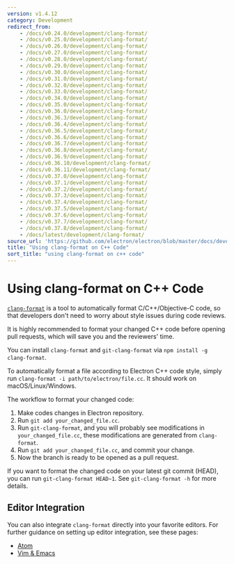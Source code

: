 ```yaml
---
version: v1.4.12
category: Development
redirect_from:
    - /docs/v0.24.0/development/clang-format/
    - /docs/v0.25.0/development/clang-format/
    - /docs/v0.26.0/development/clang-format/
    - /docs/v0.27.0/development/clang-format/
    - /docs/v0.28.0/development/clang-format/
    - /docs/v0.29.0/development/clang-format/
    - /docs/v0.30.0/development/clang-format/
    - /docs/v0.31.0/development/clang-format/
    - /docs/v0.32.0/development/clang-format/
    - /docs/v0.33.0/development/clang-format/
    - /docs/v0.34.0/development/clang-format/
    - /docs/v0.35.0/development/clang-format/
    - /docs/v0.36.0/development/clang-format/
    - /docs/v0.36.3/development/clang-format/
    - /docs/v0.36.4/development/clang-format/
    - /docs/v0.36.5/development/clang-format/
    - /docs/v0.36.6/development/clang-format/
    - /docs/v0.36.7/development/clang-format/
    - /docs/v0.36.8/development/clang-format/
    - /docs/v0.36.9/development/clang-format/
    - /docs/v0.36.10/development/clang-format/
    - /docs/v0.36.11/development/clang-format/
    - /docs/v0.37.0/development/clang-format/
    - /docs/v0.37.1/development/clang-format/
    - /docs/v0.37.2/development/clang-format/
    - /docs/v0.37.3/development/clang-format/
    - /docs/v0.37.4/development/clang-format/
    - /docs/v0.37.5/development/clang-format/
    - /docs/v0.37.6/development/clang-format/
    - /docs/v0.37.7/development/clang-format/
    - /docs/v0.37.8/development/clang-format/
    - /docs/latest/development/clang-format/
source_url: 'https://github.com/electron/electron/blob/master/docs/development/clang-format.md'
title: "Using clang-format on C++ Code"
sort_title: "using clang-format on c++ code"
---
```


# Using clang-format on C++ Code

[`clang-format`](http://clang.llvm.org/docs/ClangFormat.html) is a tool to
automatically format C/C++/Objective-C code, so that developers don't need to
worry about style issues during code reviews.

It is highly recommended to format your changed C++ code before opening pull
requests, which will save you and the reviewers' time.

You can install `clang-format` and `git-clang-format` via
`npm install -g clang-format`.

To automatically format a file according to Electron C++ code style, simply run
`clang-format -i path/to/electron/file.cc`. It should work on macOS/Linux/Windows.

The workflow to format your changed code:

1. Make codes changes in Electron repository.
2. Run `git add your_changed_file.cc`.
3. Run `git-clang-format`, and you will probably see modifications in
  `your_changed_file.cc`, these modifications are generated from `clang-format`.
4. Run `git add your_changed_file.cc`, and commit your change.
5. Now the branch is ready to be opened as a pull request.

If you want to format the changed code on your latest git commit (HEAD), you can
run `git-clang-format HEAD~1`. See `git-clang-format -h` for more details.

## Editor Integration

You can also integrate `clang-format` directly into your favorite editors.
For further guidance on setting up editor integration, see these pages:

  * [Atom](https://atom.io/packages/clang-format)
  * [Vim & Emacs](http://clang.llvm.org/docs/ClangFormat.html#vim-integration)
